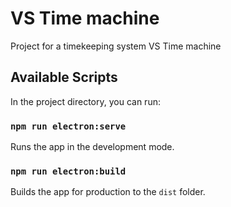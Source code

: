 # VS Time machine

Project for a timekeeping system VS Time machine

## Available Scripts

In the project directory, you can run:

### `npm run electron:serve`

Runs the app in the development mode.

### `npm run electron:build`

Builds the app for production to the `dist` folder.